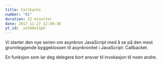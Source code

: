```yaml
---
title: Callbacks
number: "01"
duration: 22 minutter
date: 2017-11-27 12:49:38
yt_id: _azSQOa11pU
---
```


Vi starter den nye serien om asynkron JavaScript med å se på den mest grunnleggende byggeklossen til asynkronitet i JavaScript: Callbacket.

En funksjon som lar deg delegere bort ansvar til invokasjon til noen andre.